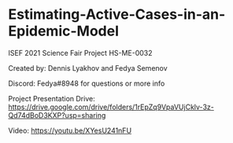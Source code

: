# Estimating-Active-Cases-in-an-Epidemic-Model

ISEF 2021 Science Fair Project HS-ME-0032


Created by: Dennis Lyakhov and Fedya Semenov

Discord: Fedya#8948 for questions or more info

Project Presentation Drive: https://drive.google.com/drive/folders/1rEpZq9VpaVUjCklv-3z-Qd74dBoD3KXP?usp=sharing

Video: https://youtu.be/XYesU241nFU



